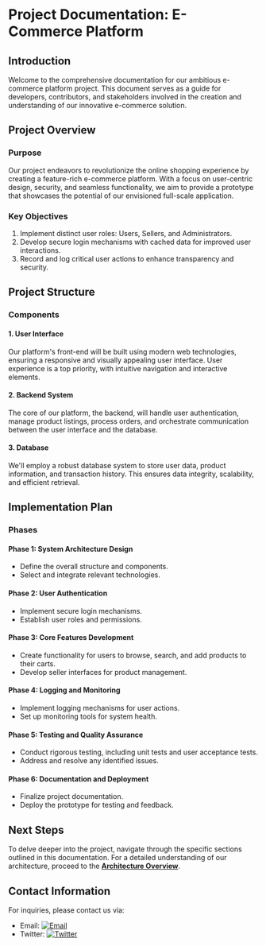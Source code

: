 # Project Documentation: E-Commerce Platform

## Introduction

Welcome to the comprehensive documentation for our ambitious e-commerce platform project. This document serves as a guide for developers, contributors, and stakeholders involved in the creation and understanding of our innovative e-commerce solution.

## Project Overview

### Purpose
Our project endeavors to revolutionize the online shopping experience by creating a feature-rich e-commerce platform. With a focus on user-centric design, security, and seamless functionality, we aim to provide a prototype that showcases the potential of our envisioned full-scale application.

### Key Objectives
1. Implement distinct user roles: Users, Sellers, and Administrators.
2. Develop secure login mechanisms with cached data for improved user interactions.
3. Record and log critical user actions to enhance transparency and security.

## Project Structure

### Components

#### 1. User Interface
Our platform's front-end will be built using modern web technologies, ensuring a responsive and visually appealing user interface. User experience is a top priority, with intuitive navigation and interactive elements.

#### 2. Backend System
The core of our platform, the backend, will handle user authentication, manage product listings, process orders, and orchestrate communication between the user interface and the database.

#### 3. Database
We'll employ a robust database system to store user data, product information, and transaction history. This ensures data integrity, scalability, and efficient retrieval.

## Implementation Plan

### Phases

#### Phase 1: System Architecture Design
- Define the overall structure and components.
- Select and integrate relevant technologies.

#### Phase 2: User Authentication
- Implement secure login mechanisms.
- Establish user roles and permissions.

#### Phase 3: Core Features Development
- Create functionality for users to browse, search, and add products to their carts.
- Develop seller interfaces for product management.

#### Phase 4: Logging and Monitoring
- Implement logging mechanisms for user actions.
- Set up monitoring tools for system health.

#### Phase 5: Testing and Quality Assurance
- Conduct rigorous testing, including unit tests and user acceptance tests.
- Address and resolve any identified issues.

#### Phase 6: Documentation and Deployment
- Finalize project documentation.
- Deploy the prototype for testing and feedback.

## Next Steps

To delve deeper into the project, navigate through the specific sections outlined in this documentation. For a detailed understanding of our architecture, proceed to the [**Architecture Overview**](https://docs.google.com/document/d/10iXQbiW6eKvzFZAOi7DBg00-34LNaOB8IYr6M8er0dc/edit).

## Contact Information

For inquiries, please contact us via:
- Email: [![Email](https://img.shields.io/badge/Email-nikhilbroo%40hotmail.com-blue)](mailto:nikhilbroo@hotmail.com)
- Twitter: [![Twitter](https://img.shields.io/badge/Twitter-%40karnikhil-blue)](https://twitter.com/karnikhil90)
